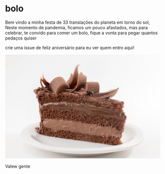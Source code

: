 # bolo
Bem vindo a minha festa de 33 translações do planeta em torno do sol, 
Neste momento de pandemia, ficamos um pouco afastados, mas para celebrar, 
te convido para comer um bolo, fique a vonta para pegar quantos pedaços quiser

crie uma issue de feliz aniversário para eu ver quem entro aqui!


![alt text](https://github.com/williamCardenas/bolo/blob/main/images/bolo-pedaco.jpg?raw=true)

Valew gente
